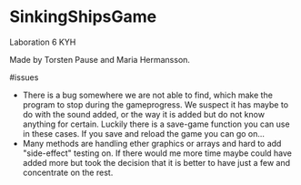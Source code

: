 # SinkingShipsGame

Laboration 6 KYH

Made by Torsten Pause and Maria Hermansson.


#issues
 - There is a bug somewhere we are not able to find, which make the program to stop during the gameprogress. We suspect it has maybe to do with the sound added, or the way it is added but do not know anything for certain. Luckily there is a save-game function you can use in these cases. If you save and reload the game you can go on...
 - Many methods are handling ether graphics or arrays and hard to add "side-effect" testing on. If there would me more time maybe could have added more but took the decision that it is better to have just a few and concentrate on the rest.


